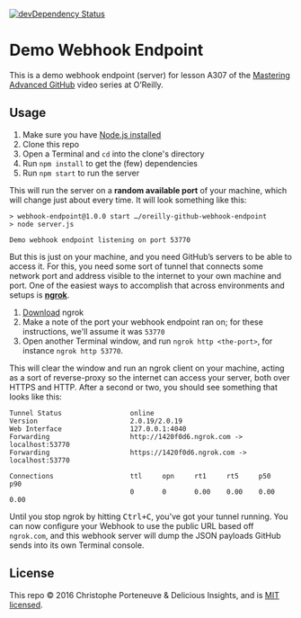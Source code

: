 [![devDependency Status](https://david-dm.org/viswanathankasi/oreilly-github-webhook-endpoint.svg?style=flat)](https://david-dm.org/viswanathankasi/oreilly-github-webhook-endpoint.svg)

Demo Webhook Endpoint
=====================

This is a demo webhook endpoint (server) for lesson A307 of the [Mastering Advanced GitHub](#FIXME) video series at O’Reilly.

Usage
-----

  1. Make sure you have [Node.js installed](https://nodejs.org/en/download/)
  2. Clone this repo
  3. Open a Terminal and `cd` into the clone's directory
  4. Run `npm install` to get the (few) dependencies
  5. Run `npm start` to run the server

This will run the server on a **random available port** of your machine, which will change just about every time.  It will look something like this:

```text
> webhook-endpoint@1.0.0 start …/oreilly-github-webhook-endpoint
> node server.js

Demo webhook endpoint listening on port 53770
```

But this is just on your machine, and you need GitHub’s servers to be able to access it.  For this, you need some sort of tunnel that connects some network port and address visible to the internet to your own machine and port.  One of the easiest ways to accomplish that across environments and setups is **[ngrok](https://ngrok.com/)**.

  1. [Download](https://ngrok.com/download) ngrok
  2. Make a note of the port your webhook endpoint ran on; for these instructions, we'll assume it was `53770`
  3. Open another Terminal window, and run `ngrok http <the-port>`, for instance `ngrok http 53770`.

This will clear the window and run an ngrok client on your machine, acting as a sort of reverse-proxy so the internet can access your server, both over HTTPS and HTTP.  After a second or two, you should see something that looks like this:

```text
Tunnel Status                 online
Version                       2.0.19/2.0.19
Web Interface                 127.0.0.1:4040
Forwarding                    http://1420f0d6.ngrok.com -> localhost:53770
Forwarding                    https://1420f0d6.ngrok.com -> localhost:53770

Connections                   ttl     opn     rt1     rt5     p50     p90
                              0       0       0.00    0.00    0.00    0.00
```

Until you stop ngrok by hitting <kbd>Ctrl+C</kbd>, you've got your tunnel running.  You can now configure your Webhook to use the public URL based off `ngrok.com`, and this webhook server will dump the JSON payloads GitHub sends into its own Terminal console.

License
-------

This repo © 2016 Christophe Porteneuve & Delicious Insights, and is [MIT licensed](/LICENSE).
